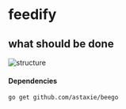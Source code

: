 feedify
=======

what should be done
-------------------
![structure](https://cloud.githubusercontent.com/assets/1843523/2949716/c1d6ebd2-da11-11e3-9932-3138175c32e8.png)

#### Dependencies
`go get github.com/astaxie/beego`
